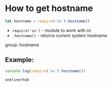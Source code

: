 # How to get hostname

```js
let hostname = require('os').hostname()
```

- `require('os')` - module to work with `OS`
- `.hostname()` - returns current system hostname

group: hostname

## Example: 
```js
console.log(require('os').hostname())
```
```
onelinerhub

```

